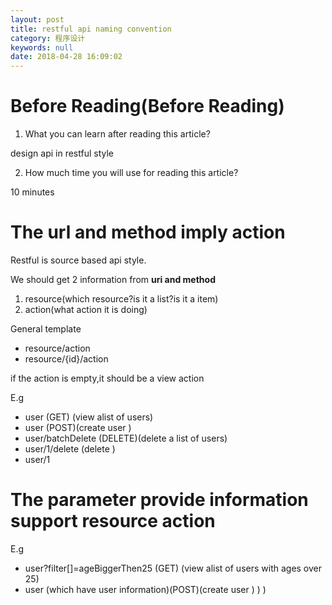 ```yaml
---
layout: post
title: restful api naming convention
category: 程序设计
keywords: null
date: 2018-04-28 16:09:02
---
```


# Before Reading(Before Reading)

1.  What you can learn after reading this article?

design api in restful style

2.  How much time you will use for reading this article?

10 minutes

# The url and method imply action

Restful is source based api style.

We should get 2 information from **uri and method**

1.  resource(which resource?is it a list?is it a item)
2.  action(what action it is doing)

General template

* resource/action
* resource/{id}/action

if the action is empty,it should be a view action

E.g

* user (GET) (view alist of users)
* user (POST)(create user )
* user/batchDelete (DELETE)(delete a list of users)
* user/1/delete (delete )
* user/1

# The parameter provide information support resource action

E.g

* user?filter[]=ageBiggerThen25 (GET) (view alist of users with ages over 25)
* user (which have user information)(POST)(create user ) ) )
